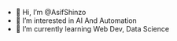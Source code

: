 - 👋 Hi, I’m @AsifShinzo
- 👀 I’m interested in AI And Automation
- 🌱 I’m currently learning Web Dev, Data Science

<!---
AsifShinzo/AsifShinzo is a ✨ special ✨ repository because its `README.md` (this file) appears on your GitHub profile.
You can click the Preview link to take a look at your changes.
--->

